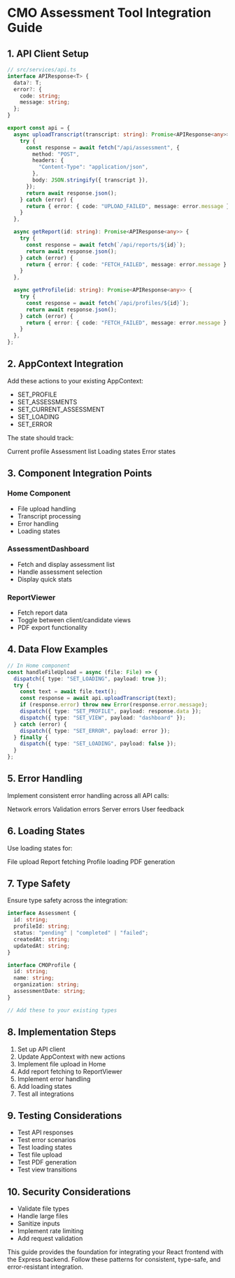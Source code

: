 # CMO Assessment Tool Integration Guide

## 1. API Client Setup

```typescript
// src/services/api.ts
interface APIResponse<T> {
  data?: T;
  error?: {
    code: string;
    message: string;
  };
}

export const api = {
  async uploadTranscript(transcript: string): Promise<APIResponse<any>> {
    try {
      const response = await fetch("/api/assessment", {
        method: "POST",
        headers: {
          "Content-Type": "application/json",
        },
        body: JSON.stringify({ transcript }),
      });
      return await response.json();
    } catch (error) {
      return { error: { code: "UPLOAD_FAILED", message: error.message } };
    }
  },

  async getReport(id: string): Promise<APIResponse<any>> {
    try {
      const response = await fetch(`/api/reports/${id}`);
      return await response.json();
    } catch (error) {
      return { error: { code: "FETCH_FAILED", message: error.message } };
    }
  },

  async getProfile(id: string): Promise<APIResponse<any>> {
    try {
      const response = await fetch(`/api/profiles/${id}`);
      return await response.json();
    } catch (error) {
      return { error: { code: "FETCH_FAILED", message: error.message } };
    }
  },
};
```

## 2. AppContext Integration

Add these actions to your existing AppContext:

- SET_PROFILE
- SET_ASSESSMENTS
- SET_CURRENT_ASSESSMENT
- SET_LOADING
- SET_ERROR

The state should track:

Current profile
Assessment list
Loading states
Error states

## 3. Component Integration Points

### Home Component

- File upload handling
- Transcript processing
- Error handling
- Loading states

### AssessmentDashboard

- Fetch and display assessment list
- Handle assessment selection
- Display quick stats

### ReportViewer

- Fetch report data
- Toggle between client/candidate views
- PDF export functionality

## 4. Data Flow Examples

```typescript
// In Home component
const handleFileUpload = async (file: File) => {
  dispatch({ type: "SET_LOADING", payload: true });
  try {
    const text = await file.text();
    const response = await api.uploadTranscript(text);
    if (response.error) throw new Error(response.error.message);
    dispatch({ type: "SET_PROFILE", payload: response.data });
    dispatch({ type: "SET_VIEW", payload: "dashboard" });
  } catch (error) {
    dispatch({ type: "SET_ERROR", payload: error });
  } finally {
    dispatch({ type: "SET_LOADING", payload: false });
  }
};
```

## 5. Error Handling

Implement consistent error handling across all API calls:

Network errors
Validation errors
Server errors
User feedback

## 6. Loading States

Use loading states for:

File upload
Report fetching
Profile loading
PDF generation

## 7. Type Safety

Ensure type safety across the integration:

```typescript
interface Assessment {
  id: string;
  profileId: string;
  status: "pending" | "completed" | "failed";
  createdAt: string;
  updatedAt: string;
}

interface CMOProfile {
  id: string;
  name: string;
  organization: string;
  assessmentDate: string;
}

// Add these to your existing types
```

## 8. Implementation Steps

1. Set up API client
2. Update AppContext with new actions
3. Implement file upload in Home
4. Add report fetching to ReportViewer
5. Implement error handling
6. Add loading states
7. Test all integrations

## 9. Testing Considerations

- Test API responses
- Test error scenarios
- Test loading states
- Test file upload
- Test PDF generation
- Test view transitions

## 10. Security Considerations

- Validate file types
- Handle large files
- Sanitize inputs
- Implement rate limiting
- Add request validation

This guide provides the foundation for integrating your React frontend with the Express backend. Follow these patterns for consistent, type-safe, and error-resistant integration.
